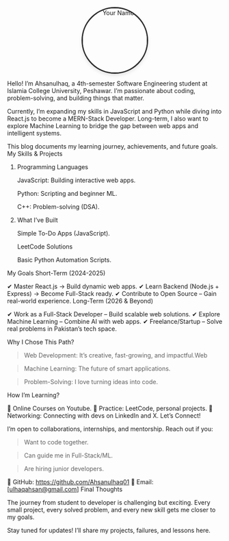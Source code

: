 <div align="center">
    <img 
      src="https://example.com/your-profile-image.jpg" 
      alt="Your Name" 
      width="150" 
      height="150"
      style="
        border-radius: 50%;
        object-fit: cover;
        border: 3px solid #2d2d2d;
        box-shadow: 0 4px 8px rgba(0, 0, 0, 0.1);
      "
    />
</div>

Hello! I’m Ahsanulhaq, a 4th-semester Software Engineering student at Islamia College University, Peshawar. I’m passionate about coding, problem-solving, and building things that matter.

Currently, I’m expanding my skills in JavaScript and Python  while diving into React.js to become a MERN-Stack Developer. Long-term, I also want to explore Machine Learning to bridge the gap between web apps and intelligent systems.

This blog documents my learning journey, achievements, and future goals.
My Skills & Projects
1. Programming Languages

    JavaScript: Building interactive web apps.

    Python: Scripting and beginner ML.

    C++: Problem-solving (DSA).

2. What I’ve Built

    Simple To-Do Apps (JavaScript).

    LeetCode Solutions

    Basic Python Automation Scripts.

My Goals
Short-Term (2024-2025)

✔ Master React.js → Build dynamic web apps.
✔ Learn Backend (Node.js + Express) → Become Full-Stack ready.
✔ Contribute to Open Source – Gain real-world experience.
Long-Term (2026 & Beyond)

✔ Work as a Full-Stack Developer – Build scalable web solutions.
✔ Explore Machine Learning – Combine AI with web apps.
✔ Freelance/Startup – Solve real problems in Pakistan’s tech space.

Why I Chose This Path?

 > Web Development: It’s creative, fast-growing, and impactful.Web

 > Machine Learning: The future of smart applications.

 > Problem-Solving: I love turning ideas into code.

How I’m Learning?

📌 Online Courses on Youtube.
📌 Practice: LeetCode, personal projects.
📌 Networking: Connecting with devs on LinkedIn and X.
Let’s Connect!

I’m open to collaborations, internships, and mentorship. Reach out if you:

> Want to code together.

> Can guide me in Full-Stack/ML.

> Are hiring junior developers.

🔗 GitHub: https://github.com/Ahsanulhaq01
📧 Email: [ulhaqahsan@gmail.com]
Final Thoughts

The journey from student to developer is challenging but exciting. Every small project, every solved problem, and every new skill gets me closer to my goals.

Stay tuned for updates! I’ll share my projects, failures, and lessons here.
